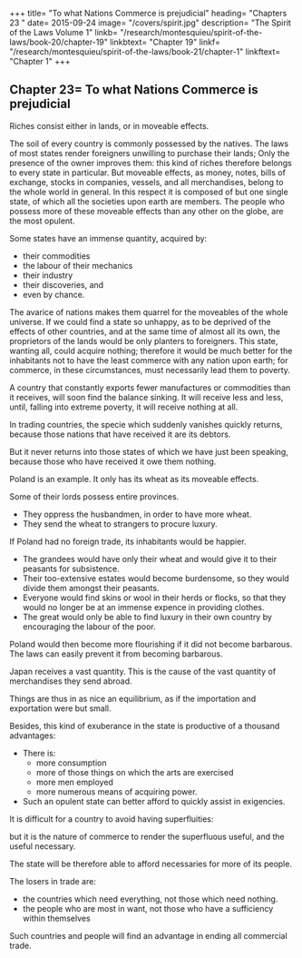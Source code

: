 +++
title= "To what Nations Commerce is prejudicial"
heading= "Chapters 23 "
date= 2015-09-24
image= "/covers/spirit.jpg"
description= "The Spirit of the Laws Volume 1"
linkb= "/research/montesquieu/spirit-of-the-laws/book-20/chapter-19"
linkbtext= "Chapter 19"
linkf= "/research/montesquieu/spirit-of-the-laws/book-21/chapter-1"
linkftext= "Chapter 1"
+++

## Chapter 23= To what Nations Commerce is prejudicial

Riches consist either in lands, or in moveable effects.

The soil of every country is commonly possessed by the natives.
The laws of most states render foreigners unwilling to purchase their lands;
Only the presence of the owner improves them:
this kind of riches therefore belongs to every state in particular.
But moveable effects, as money, notes, bills of exchange, stocks in companies, vessels, and all merchandises, belong to the whole world in general.
In this respect it is composed of but one single state, of which all the societies upon earth are members.
The people who possess more of these moveable effects than any other on the globe, are the most opulent.

Some states have an immense quantity, acquired by:
- their commodities
- the labour of their mechanics
- their industry
- their discoveries, and
- even by chance.

The avarice of nations makes them quarrel for the moveables of the whole universe.
If we could find a state so unhappy, as to be deprived of the effects of other countries, and at the same time of almost all its own, the proprietors of the lands would be only planters to foreigners.
This state, wanting all, could acquire nothing;
therefore it would be much better for the inhabitants not to have the least commerce with any nation upon earth; for commerce, in these circumstances, must necessarily lead them to poverty.

A country that constantly exports fewer manufactures or commodities than it receives, will soon find the balance sinking. It will receive less and less, until, falling into extreme poverty, it will receive nothing at all.

In trading countries, the specie which suddenly vanishes quickly returns, because those nations that have received it are its debtors.

But it never returns into those states of which we have just been speaking, because those who have received it owe them nothing.

Poland is an example. It only has its wheat as its moveable effects. 

Some of their lords possess entire provinces.
- They oppress the husbandmen, in order to have more wheat.
- They send the wheat to strangers to procure luxury.

If Poland had no foreign trade, its inhabitants would be happier.
- The grandees would have only their wheat and would give it to their peasants for subsistence.
- Their too-extensive estates would become burdensome, so they would divide them amongst their peasants.
- Everyone would find skins or wool in their herds or flocks, so that they would no longer be at an immense expence in providing clothes.
- The great would only be able to find luxury in their own country by encouraging the labour of the poor.

Poland would then become more flourishing if it did not become barbarous. The laws can easily prevent it from becoming barbarous.

Japan receives a vast quantity. This is the cause of the vast quantity of merchandises they send abroad.

Things are thus in as nice an equilibrium, as if the importation and exportation were but small.

Besides, this kind of exuberance in the state is productive of a thousand advantages:

- There is:
  - more consumption
  - more of those things on which the arts are exercised
  - more men employed
  - more numerous means of acquiring power.
- Such an opulent state can better afford to quickly assist in exigencies.

It is difficult for a country to avoid having superfluities:

but it is the nature of commerce to render the superfluous useful, and the useful necessary.

The state will be therefore able to afford necessaries for more of its people.

The losers in trade are:
- the countries which need everything, not those which need nothing. 
- the people who are most in want, not those who have a sufficiency within themselves

Such countries and people will find an advantage in ending all commercial trade.
